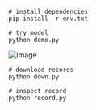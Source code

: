 


```
# install dependencies
pip install -r env.txt

# try model
python demo.py
```
![image](https://github.com/yinrong/mcr-player-ai/assets/4221569/61ed1c2f-ece3-425e-939d-9a0186950548)


```
# download records
python down.py

# inspect record
python record.py

```
